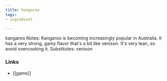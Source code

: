 ```yaml
---
title: kangaroo
tags:
- ingredient

---
```

kangaroo Notes: Kangaroo is becoming increasingly popular in Australia. It has a very strong, gamy flavor that's a bit like venison. It's very lean, so avoid overcooking it. Substitutes: venison

### Links

* [[game]]
